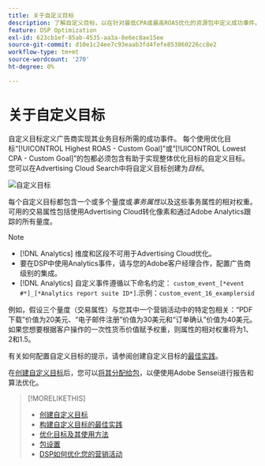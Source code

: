 ```yaml
---
title: 关于自定义目标
description: 了解自定义目标，以在针对最低CPA或最高ROAS优化的资源包中定义成功事件。
feature: DSP Optimization
exl-id: 623cb1ef-85ab-4535-aa3a-8e6ec8ae15ee
source-git-commit: d10e1c24ee7c93eaab3fd4fefe853860226cc8e2
workflow-type: tm+mt
source-wordcount: '270'
ht-degree: 0%

---
```


# 关于自定义目标

自定义目标定义广告商实现其业务目标所需的成功事件。 每个使用优化目标“[!UICONTROL Highest ROAS - Custom Goal]”或“[!UICONTROL Lowest CPA - Custom Goal]”的包都必须包含有助于实现整体优化目标的自定义目标。 您可以在Advertising Cloud Search中将自定义目标创建为&#x200B;*目标*。

![自定义目标](/help/dsp/assets/objective-goals.png)

每个自定义目标都包含一个或多个量度或&#x200B;*事务属性*&#x200B;以及这些事务属性的相对权重。 可用的交易属性包括使用Advertising Cloud转化像素和通过Adobe Analytics跟踪的所有量度。

>[!NOTE]
>
>* [!DNL Analytics] 维度和区段不可用于Advertising Cloud优化。
>* 要在DSP中使用Analytics事件，请与您的Adobe客户经理合作，配置广告商级别的集成。
>* [!DNL Analytics] 自定义事件遵循以下命名约定： `custom_event_[*event #*]_[*Analytics report suite ID*]`.示例：`custom_event_16_examplersid`


例如，假设三个量度（交易属性）与您其中一个营销活动中的特定包相关：“PDF下载”价值为20美元、“电子邮件注册”价值为30美元和“订单确认”价值为40美元。 如果您想要根据客户操作的一次性货币价值赋予权重，则属性的相对权重将为1、2和1.5。

有关如何配置自定义目标的提示，请参阅创建自定义目标的[最佳实践](custom-goal-best-practices.md)。

在[创建自定义目标](custom-goal-create.md)后，您可以[将其分配给包](/help/dsp/campaign-management/packages/package-settings.md)，以便使用Adobe Sensei进行报告和算法优化。

>[!MORELIKETHIS]
>
>* [创建自定义目标](custom-goal-create.md)
>* [构建自定义目标的最佳实践](custom-goal-best-practices.md)
>* [优化目标及其使用方法](optimization-goals.md)
>* [包设置](/help/dsp/campaign-management/packages/package-settings.md)
> * [DSP如何优化您的营销活动](optimization-how-dsp-optimizes-campaigns.md)

